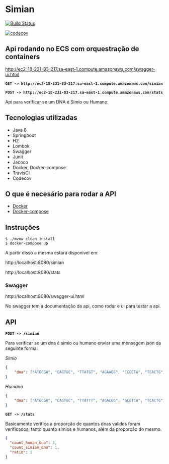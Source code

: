 # Simian

[![Build Status](https://travis-ci.com/gconsentini/simian.svg?token=KZDxfvLBJjXWnE7PFgoy&branch=master)](https://travis-ci.com/gconsentini/simian)

[![codecov](https://codecov.io/gh/gconsentini/simian/branch/master/graph/badge.svg?token=rHjjgFRv0k)](https://codecov.io/gh/gconsentini/simian)

## Api rodando no ECS com orquestração de containers
http://ec2-18-231-83-217.sa-east-1.compute.amazonaws.com/swagger-ui.html

**`GET -> http://ec2-18-231-83-217.sa-east-1.compute.amazonaws.com/simian`**

**`POST -> http://ec2-18-231-83-217.sa-east-1.compute.amazonaws.com/stats`**


Api para verificar se um DNA é Simio ou Humano.

## Tecnologias utilizadas

- Java 8
- Springboot
- H2
- Lombok
- Swagger
- Junit
- Jacoco
- Docker, Docker-compose
- TravisCI
- Codecov

## O que é necesário para rodar a API

- [Docker](https://www.docker.com/)
- [Docker-compose](https://docs.docker.com/compose/)

## Instruções
```
$ ./mvnw clean install
$ docker-compose up
```

A partir disso a mesma estará disponivel em:

http://localhost:8080/simian

http://localhost:8080/stats

### Swagger
http://localhost:8080/swagger-ui.html

No swagger tem a documentação da api, como rodar e ui para testar a api.

## API

**`POST -> /simian`**

Para verificar se um dna é simio ou humano enviar uma mensagem json da seguinte forma:

*Simio*
```json
{
    "dna": ["ATGCGA", "CAGTGC", "TTATGT", "AGAAGG", "CCCCTA", "TCACTG"]
}
```

*Humano*
```json
{ 
    "dna": ["ATGCGA", "CAGTGC", "TTATTT", "AGACGG", "GCGTCA", "TCACTG"] 
}
```

**`GET -> /stats`**

Basicamente verifica a proporção de quantos dnas validos foram verificados, tanto quanto simios e humanos, além da proporção do mesmo.

```json
{
  "count_human_dna": 1,
  "count_simian_dna": 1,
  "ratio": 1
}
```